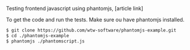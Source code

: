 
Testing frontend javascript using phantomjs, [article link]

To get the code and run the tests. Make sure ou have phantomjs installed.

```bash
$ git clone https://github.com/wtw-software/phantomjs-example.git
$ cd ./phantomjs-example
$ phantomjs ./phantomscript.js
```